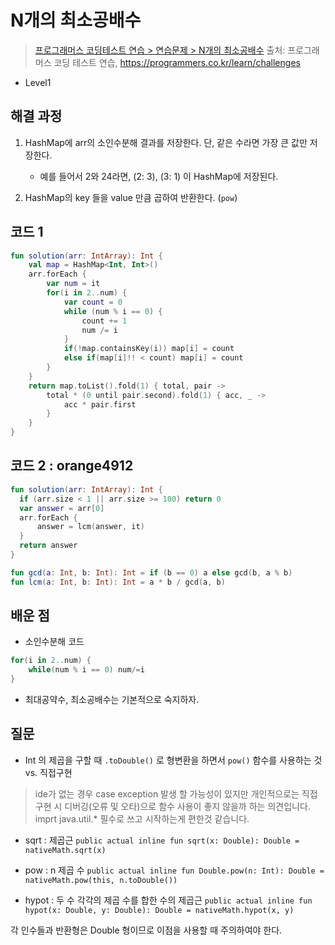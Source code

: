 # N개의 최소공배수

> [프로그래머스 코딩테스트 연습 > 연습문제 > N개의 최소공배수](https://programmers.co.kr/learn/courses/30/lessons/12953)
> 출처: 프로그래머스 코딩 테스트 연습, https://programmers.co.kr/learn/challenges

- Level1

## 해결 과정

1. HashMap에 arr의 소인수분해 결과를 저장한다. 단, 같은 수라면 가장 큰 값만 저장한다.

   - 예를 들어서 2와 24라면, (2: 3), (3: 1) 이 HashMap에 저장된다.

2. HashMap의 key 들을 value 만큼 곱하여 반환한다. (`pow`)

## 코드 1

```kotlin
fun solution(arr: IntArray): Int {
    val map = HashMap<Int, Int>()
    arr.forEach {
        var num = it
        for(i in 2..num) {
            var count = 0
            while (num % i == 0) {
                count += 1
                num /= i
            }
            if(!map.containsKey(i)) map[i] = count
            else if(map[i]!! < count) map[i] = count
        }
    }
    return map.toList().fold(1) { total, pair ->
        total * (0 until pair.second).fold(1) { acc, _ ->
            acc * pair.first
        }
    }
}
```

## 코드 2 : orange4912

```kotlin
fun solution(arr: IntArray): Int {
  if (arr.size < 1 || arr.size >= 100) return 0
  var answer = arr[0]
  arr.forEach {
      answer = lcm(answer, it)
  }
  return answer
}

fun gcd(a: Int, b: Int): Int = if (b == 0) a else gcd(b, a % b)
fun lcm(a: Int, b: Int): Int = a * b / gcd(a, b)
```

## 배운 점

- 소인수분해 코드

```kotlin
for(i in 2..num) {
    while(num % i == 0) num/=i
}
```

- 최대공약수, 최소공배수는 기본적으로 숙지하자.

## 질문

- Int 의 제곱을 구할 때 `.toDouble()` 로 형변환을 하면서 `pow()` 함수를 사용하는 것 vs. 직접구현
> ide가 없는 경우 case exception 발생 할 가능성이 있지만 개인적으로는 직접 구현 시 디버깅(오류 및 오타)으로 함수 사용이 좋지 않을까 하는 의견입니다.
> imprt java.util.* 필수로 쓰고 시작하는게 편한것 같습니다.

- sqrt : 제곱근
`public actual inline fun sqrt(x: Double): Double = nativeMath.sqrt(x)`
 
- pow : n 제곱 수
`public actual inline fun Double.pow(n: Int): Double = nativeMath.pow(this, n.toDouble())`
 
- hypot : 두 수 각각의 제곱 수를 합한 수의 제곱근
`public actual inline fun hypot(x: Double, y: Double): Double = nativeMath.hypot(x, y)`

각 인수들과 반환형은 Double 형이므로 이점을 사용할 때 주의하여야 한다.

